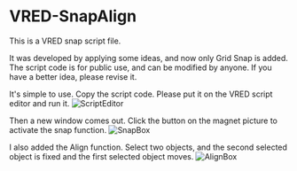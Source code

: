 # VRED-SnapAlign

This is a VRED snap script file.

It was developed by applying some ideas, and now only Grid Snap is added. The script code is for public use, and can be modified by anyone.
If you have a better idea, please revise it.

It's simple to use.
Copy the script code.
Please put it on the VRED script editor and run it.
![ScriptEditor](https://user-images.githubusercontent.com/26403388/134926585-c2b8a7ff-2871-46e3-b39e-858ff8222034.jpg)

Then a new window comes out.
Click the button on the magnet picture to activate the snap function.
![SnapBox](https://user-images.githubusercontent.com/26403388/134927729-db2ff7e9-f4e2-43fc-ad65-0c0bf4e48914.gif)

I also added the Align function.
Select two objects, and the second selected object is fixed and the first selected object moves.
![AlignBox](https://user-images.githubusercontent.com/26403388/134928988-4ff5e3f2-36ce-4bc0-b3f4-cba3cc8dbc19.gif)
